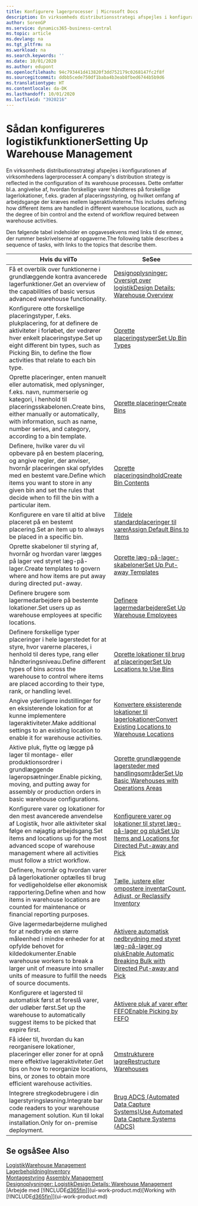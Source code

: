 ```yaml
---
title: Konfigurere lagerprocesser | Microsoft Docs
description: En virksomheds distributionsstrategi afspejles i konfigurationen af virksomhedens lagerprocesser. Dette omfatter bl.a. angivelse af, hvordan forskellige varer håndteres på forskellige lagerlokationer, f.eks. graden af placeringsstyring, og hvilket omfang af arbejdsgange der kræves mellem lageraktiviteterne.
author: SorenGP
ms.service: dynamics365-business-central
ms.topic: article
ms.devlang: na
ms.tgt_pltfrm: na
ms.workload: na
ms.search.keywords: ''
ms.date: 10/01/2020
ms.author: edupont
ms.openlocfilehash: 94c793441d413820f3dd752179c0268147fc2f8f
ms.sourcegitcommit: ddbb5cede750df1baba4b3eab8fbed6744b5b9d6
ms.translationtype: HT
ms.contentlocale: da-DK
ms.lasthandoff: 10/01/2020
ms.locfileid: "3920216"
---
```

# <a name="setting-up-warehouse-management"></a><span data-ttu-id="97dbe-104">Sådan konfigureres logistikfunktioner</span><span class="sxs-lookup"><span data-stu-id="97dbe-104">Setting Up Warehouse Management</span></span>
<span data-ttu-id="97dbe-105">En virksomheds distributionsstrategi afspejles i konfigurationen af virksomhedens lagerprocesser.</span><span class="sxs-lookup"><span data-stu-id="97dbe-105">A company's distribution strategy is reflected in the configuration of its warehouse processes.</span></span> <span data-ttu-id="97dbe-106">Dette omfatter bl.a. angivelse af, hvordan forskellige varer håndteres på forskellige lagerlokationer, f.eks. graden af placeringsstyring, og hvilket omfang af arbejdsgange der kræves mellem lageraktiviteterne.</span><span class="sxs-lookup"><span data-stu-id="97dbe-106">This includes defining how different items are handled in different warehouse locations, such as the degree of bin control and the extend of workflow required between warehouse activities.</span></span>  

 <span data-ttu-id="97dbe-107">Den følgende tabel indeholder en opgavesekvens med links til de emner, der rummer beskrivelserne af opgaverne.</span><span class="sxs-lookup"><span data-stu-id="97dbe-107">The following table describes a sequence of tasks, with links to the topics that describe them.</span></span>   

|<span data-ttu-id="97dbe-108">**Hvis du vil**</span><span class="sxs-lookup"><span data-stu-id="97dbe-108">**To**</span></span>|<span data-ttu-id="97dbe-109">**Se**</span><span class="sxs-lookup"><span data-stu-id="97dbe-109">**See**</span></span>|  
|------------|-------------|  
|<span data-ttu-id="97dbe-110">Få et overblik over funktionerne i grundlæggende kontra avancerede lagerfunktioner.</span><span class="sxs-lookup"><span data-stu-id="97dbe-110">Get an overview of the capabilities of basic versus advanced warehouse functionality.</span></span>|[<span data-ttu-id="97dbe-111">Designoplysninger: Oversigt over logistik</span><span class="sxs-lookup"><span data-stu-id="97dbe-111">Design Details: Warehouse Overview</span></span>](design-details-warehouse-overview.md)|  
|<span data-ttu-id="97dbe-112">Konfigurere otte forskellige placeringstyper, f.eks. plukplacering, for at definere de aktiviteter i forløbet, der vedrører hver enkelt placeringstype.</span><span class="sxs-lookup"><span data-stu-id="97dbe-112">Set up eight different bin types, such as Picking Bin, to define the flow activities that relate to each bin type.</span></span>|[<span data-ttu-id="97dbe-113">Oprette placeringstyper</span><span class="sxs-lookup"><span data-stu-id="97dbe-113">Set Up Bin Types</span></span>](warehouse-how-to-set-up-bin-types.md)|  
|<span data-ttu-id="97dbe-114">Oprette placeringer, enten manuelt eller automatisk, med oplysninger, f.eks. navn, nummerserie og kategori, i henhold til placeringsskabelonen.</span><span class="sxs-lookup"><span data-stu-id="97dbe-114">Create bins, either manually or automatically, with information, such as name, number series, and category, according to a bin template.</span></span>|[<span data-ttu-id="97dbe-115">Oprette placeringer</span><span class="sxs-lookup"><span data-stu-id="97dbe-115">Create Bins</span></span>](warehouse-how-to-create-individual-bins.md)|  
|<span data-ttu-id="97dbe-116">Definere, hvilke varer du vil opbevare på en bestem placering, og angive regler, der anviser, hvornår placeringen skal opfyldes med en bestemt vare.</span><span class="sxs-lookup"><span data-stu-id="97dbe-116">Define which items you want to store in any given bin and set the rules that decide when to fill the bin with a particular item.</span></span>|[<span data-ttu-id="97dbe-117">Oprette placeringsindhold</span><span class="sxs-lookup"><span data-stu-id="97dbe-117">Create Bin Contents</span></span>](warehouse-how-to-set-up-bin-contents.md)|  
|<span data-ttu-id="97dbe-118">Konfigurere en vare til altid at blive placeret på en bestemt placering.</span><span class="sxs-lookup"><span data-stu-id="97dbe-118">Set an item up to always be placed in a specific bin.</span></span>|[<span data-ttu-id="97dbe-119">Tildele standardplaceringer til varer</span><span class="sxs-lookup"><span data-stu-id="97dbe-119">Assign Default Bins to Items</span></span>](warehouse-how-to-assign-default-bins-to-items.md)|
|<span data-ttu-id="97dbe-120">Oprette skabeloner til styring af, hvornår og hvordan varer lægges på lager ved styret læg-på-lager.</span><span class="sxs-lookup"><span data-stu-id="97dbe-120">Create templates to govern where and how items are put away during directed put-away.</span></span>|[<span data-ttu-id="97dbe-121">Oprette læg-på-lager-skabeloner</span><span class="sxs-lookup"><span data-stu-id="97dbe-121">Set Up Put-away Templates</span></span>](warehouse-how-to-set-up-put-away-templates.md)|
|<span data-ttu-id="97dbe-122">Definere brugere som lagermedarbejdere på bestemte lokationer.</span><span class="sxs-lookup"><span data-stu-id="97dbe-122">Set users up as warehouse employees at specific locations.</span></span>|[<span data-ttu-id="97dbe-123">Definere lagermedarbejdere</span><span class="sxs-lookup"><span data-stu-id="97dbe-123">Set Up Warehouse Employees</span></span>](warehouse-how-to-set-up-warehouse-employees.md)|
|<span data-ttu-id="97dbe-124">Definere forskellige typer placeringer i hele lagerstedet for at styre, hvor varerne placeres, i henhold til deres type, rang eller håndteringsniveau.</span><span class="sxs-lookup"><span data-stu-id="97dbe-124">Define different types of bins across the warehouse to control where items are placed according to their type, rank, or handling level.</span></span>|[<span data-ttu-id="97dbe-125">Oprette lokationer til brug af placeringer</span><span class="sxs-lookup"><span data-stu-id="97dbe-125">Set Up Locations to Use Bins</span></span>](warehouse-how-to-set-up-locations-to-use-bins.md)|
|<span data-ttu-id="97dbe-126">Angive yderligere indstillinger for en eksisterende lokation for at kunne implementere lageraktiviteter.</span><span class="sxs-lookup"><span data-stu-id="97dbe-126">Make additional settings to an existing location to enable it for warehouse activities.</span></span>|[<span data-ttu-id="97dbe-127">Konvertere eksisterende lokationer til lagerlokationer</span><span class="sxs-lookup"><span data-stu-id="97dbe-127">Convert Existing Locations to Warehouse Locations</span></span>](warehouse-how-to-convert-existing-locations-to-warehouse-locations.md)|
|<span data-ttu-id="97dbe-128">Aktive pluk, flytte og lægge på lager til montage- eller produktionsordrer i grundlæggende lageropsætninger.</span><span class="sxs-lookup"><span data-stu-id="97dbe-128">Enable picking, moving, and putting away for assembly or production orders in basic warehouse configurations.</span></span>|[<span data-ttu-id="97dbe-129">Oprette grundlæggende lagersteder med handlingsområder</span><span class="sxs-lookup"><span data-stu-id="97dbe-129">Set Up Basic Warehouses with Operations Areas</span></span>](warehouse-how-to-set-up-basic-warehouses-with-operations-areas.md)|  
|<span data-ttu-id="97dbe-130">Konfigurere varer og lokationer for den mest avancerede anvendelse af Logistik, hvor alle aktiviteter skal følge en nøjagtig arbejdsgang.</span><span class="sxs-lookup"><span data-stu-id="97dbe-130">Set items and locations up for the most advanced scope of warehouse management where all activities must follow a strict workflow.</span></span>|[<span data-ttu-id="97dbe-131">Konfigurere varer og lokationer til styret læg-på-lager og pluk</span><span class="sxs-lookup"><span data-stu-id="97dbe-131">Set Up Items and Locations for Directed Put-away and Pick</span></span>](warehouse-how-to-set-up-items-for-directed-put-away-and-pick.md)|  
|<span data-ttu-id="97dbe-132">Definere, hvornår og hvordan varer på lagerlokationer optælles til brug for vedligeholdelse eller økonomisk rapportering.</span><span class="sxs-lookup"><span data-stu-id="97dbe-132">Define when and how items in warehouse locations are counted for maintenance or financial reporting purposes.</span></span>|[<span data-ttu-id="97dbe-133">Tælle, justere eller ompostere inventar</span><span class="sxs-lookup"><span data-stu-id="97dbe-133">Count, Adjust, or Reclassify Inventory</span></span>](inventory-how-count-adjust-reclassify.md)|
|<span data-ttu-id="97dbe-134">Give lagermedarbejderne mulighed for at nedbryde en større måleenhed i mindre enheder for at opfylde behovet for kildedokumenter.</span><span class="sxs-lookup"><span data-stu-id="97dbe-134">Enable warehouse workers to break a larger unit of measure into smaller units of measure to fulfill the needs of source documents.</span></span>|[<span data-ttu-id="97dbe-135">Aktivere automatisk nedbrydning med styret læg-på-lager og pluk</span><span class="sxs-lookup"><span data-stu-id="97dbe-135">Enable Automatic Breaking Bulk with Directed Put-away and Pick</span></span>](warehouse-enable-automatic-breaking-bulk-with-directed-put-away-and-pick.md)|  
|<span data-ttu-id="97dbe-136">Konfigurere et lagersted til automatisk først at foreslå varer, der udløber først.</span><span class="sxs-lookup"><span data-stu-id="97dbe-136">Set up the warehouse to automatically suggest items to be picked that expire first.</span></span>|[<span data-ttu-id="97dbe-137">Aktivere pluk af varer efter FEFO</span><span class="sxs-lookup"><span data-stu-id="97dbe-137">Enable Picking by FEFO</span></span>](warehouse-picking-by-fefo.md)|
|<span data-ttu-id="97dbe-138">Få idéer til, hvordan du kan reorganisere lokationer, placeringer eller zoner for at opnå mere effektive lageraktiviteter.</span><span class="sxs-lookup"><span data-stu-id="97dbe-138">Get tips on how to reorganize locations, bins, or zones to obtain more efficient warehouse activities.</span></span>|[<span data-ttu-id="97dbe-139">Omstrukturere lagre</span><span class="sxs-lookup"><span data-stu-id="97dbe-139">Restructure Warehouses</span></span>](warehouse-how-to-restructure-warehouses.md)|
|<span data-ttu-id="97dbe-140">Integrere stregkodebrugere i din lagerstyringsløsning.</span><span class="sxs-lookup"><span data-stu-id="97dbe-140">Integrate bar code readers to your warehouse management solution.</span></span> <span data-ttu-id="97dbe-141">Kun til lokal installation.</span><span class="sxs-lookup"><span data-stu-id="97dbe-141">Only for on-premise deployment.</span></span>|[<span data-ttu-id="97dbe-142">Brug ADCS (Automated Data Capture Systems)</span><span class="sxs-lookup"><span data-stu-id="97dbe-142">Use Automated Data Capture Systems (ADCS)</span></span>](warehouse-use-automated-data-capture-systems-adcs.md)|

## <a name="see-also"></a><span data-ttu-id="97dbe-143">Se også</span><span class="sxs-lookup"><span data-stu-id="97dbe-143">See Also</span></span>  
[<span data-ttu-id="97dbe-144">Logistik</span><span class="sxs-lookup"><span data-stu-id="97dbe-144">Warehouse Management</span></span>](warehouse-manage-warehouse.md)  
[<span data-ttu-id="97dbe-145">Lagerbeholdning</span><span class="sxs-lookup"><span data-stu-id="97dbe-145">Inventory</span></span>](inventory-manage-inventory.md)  
<span data-ttu-id="97dbe-146">[Montagestyring](assembly-assemble-items.md)  </span><span class="sxs-lookup"><span data-stu-id="97dbe-146">[Assembly Management](assembly-assemble-items.md)  </span></span>  
[<span data-ttu-id="97dbe-147">Designoplysninger: Logistik</span><span class="sxs-lookup"><span data-stu-id="97dbe-147">Design Details: Warehouse Management</span></span>](design-details-warehouse-management.md)  
<span data-ttu-id="97dbe-148">[Arbejde med [!INCLUDE[d365fin](includes/d365fin_md.md)]](ui-work-product.md)</span><span class="sxs-lookup"><span data-stu-id="97dbe-148">[Working with [!INCLUDE[d365fin](includes/d365fin_md.md)]](ui-work-product.md)</span></span>
